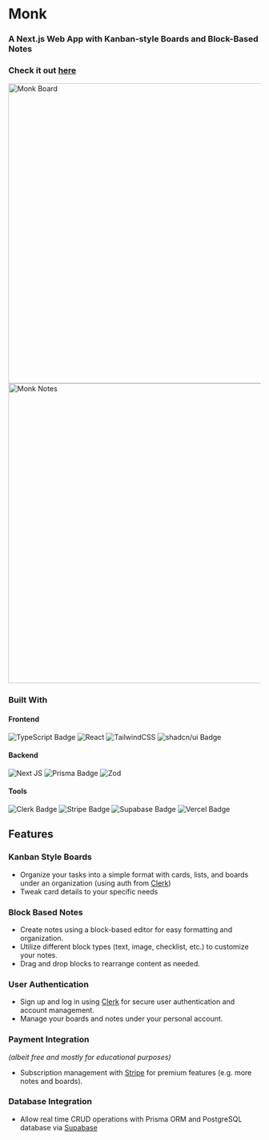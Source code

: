 # Monk
### A Next.js Web App with Kanban-style Boards and Block-Based Notes
### Check it out [here](https://monk-board.com)

<img src="/public/images/board.webp" alt="Monk Board" width="600" />
<img src="/public/images/notes.webp" alt="Monk Notes" width="600" />

### Built With
#### Frontend
![TypeScript Badge](https://img.shields.io/badge/TypeScript-3178C6?logo=typescript&logoColor=fff&style=for-the-badge)
![React](https://img.shields.io/badge/react-%2320232a.svg?style=for-the-badge&logo=react&logoColor=%2361DAFB)
![TailwindCSS](https://img.shields.io/badge/tailwindcss-%2338B2AC.svg?style=for-the-badge&logo=tailwind-css&logoColor=white)
![shadcn/ui Badge](https://img.shields.io/badge/shadcn%2Fui-000?logo=shadcnui&logoColor=fff&style=for-the-badge)
#### Backend
![Next JS](https://img.shields.io/badge/Next-black?style=for-the-badge&logo=next.js&logoColor=white)
![Prisma Badge](https://img.shields.io/badge/Prisma-2D3748?logo=prisma&logoColor=fff&style=for-the-badge)
![Zod](https://img.shields.io/badge/zod-%233068b7.svg?style=for-the-badge&logo=zod&logoColor=white)
#### Tools
![Clerk Badge](https://img.shields.io/badge/Clerk-6C47FF?logo=clerk&logoColor=fff&style=for-the-badge)
![Stripe Badge](https://img.shields.io/badge/Stripe-008CDD?logo=stripe&logoColor=fff&style=for-the-badge)
![Supabase Badge](https://img.shields.io/badge/Supabase-3FCF8E?logo=supabase&logoColor=fff&style=for-the-badge)
![Vercel Badge](https://img.shields.io/badge/Vercel-000?logo=vercel&logoColor=fff&style=for-the-badge)

## Features
### Kanban Style Boards
- Organize your tasks into a simple format with cards, lists, and boards under an organization (using auth from [Clerk](https://clerk.com))
- Tweak card details to your specific needs

### Block Based Notes
- Create notes using a block-based editor for easy formatting and organization.
- Utilize different block types (text, image, checklist, etc.) to customize your notes.
- Drag and drop blocks to rearrange content as needed.

### User Authentication
- Sign up and log in using [Clerk](https://clerk.com) for secure user authentication and account management.
- Manage your boards and notes under your personal account.

### Payment Integration 
*(albeit free and mostly for educational purposes)*
- Subscription management with [Stripe](https://stripe.com/) for premium features (e.g. more notes and boards).

### Database Integration
- Allow real time CRUD operations with Prisma ORM and PostgreSQL database via [Supabase](https://supabase.com/)
